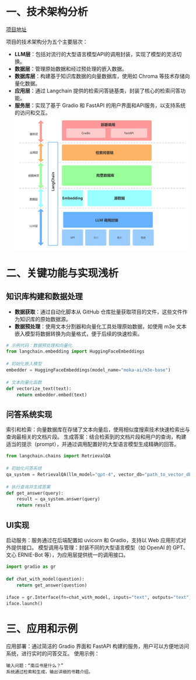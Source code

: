 # 一、技术架构分析
[项目地址](https://github.com/logan-zou/Chat_with_Datawhale_langchain)

项目的技术架构分为五个主要层次：
- **LLM层**：包括对流行的大型语言模型API的调用封装，实现了模型的灵活切换。
- **数据层**：管理原始数据和经过预处理的嵌入数据。
- **数据库层**：构建基于知识库数据的向量数据库，使用如 Chroma 等技术存储向量化数据。
- **应用层**：通过 Langchain 提供的检索问答链基类，封装了核心的检索问答功能。
- **服务层**：实现了基于 Gradio 和 FastAPI 的用户界面和API服务，以支持系统的访问和交互。
![](../resources/imgs/C6-1-structure.jpg)

# 二、关键功能与实现浅析

## 知识库构建和数据处理
- **数据获取**：通过自动化脚本从 GitHub 仓库批量获取项目的文件，这些文件作为知识库的原始数据源。
- **数据预处理**：使用文本分割器和向量化工具处理原始数据，如使用 m3e 文本嵌入模型将数据转换为向量格式，便于后续的快速检索。

```python
# 示例代码：数据预处理和向量化
from langchain.embedding import HuggingFaceEmbeddings

# 初始化嵌入模型
embedder = HuggingFaceEmbeddings(model_name="moka-ai/m3e-base")

# 文本向量化函数
def vectorize_text(text):
    return embedder.embed(text)
```
## 问答系统实现
索引和检索：向量数据库在存储了文本向量后，使用相似度搜索技术快速检索出与查询最相关的文档片段。
生成答案：结合检索到的文档片段和用户的查询，构建适当的提示（prompt），并通过调用配置好的大型语言模型生成精确的回答。
```python
from langchain.chains import RetrievalQA

# 初始化问答系统
qa_system = RetrievalQA(llm_model="gpt-4", vector_db="path_to_vector_db")

# 执行查询并生成答案
def get_answer(query):
    result = qa_system.answer(query)
    return result
```

## UI实现
启动服务：服务通过在后端配置如 uvicorn 和 Gradio，支持以 Web 应用形式对外提供接口。
模型调用与管理：封装不同的大型语言模型（如 OpenAI 的 GPT、文心 ERNIE-Bot 等），为应用层提供统一的调用接口。
```python
import gradio as gr

def chat_with_model(question):
    return get_answer(question)

iface = gr.Interface(fn=chat_with_model, inputs="text", outputs="text")
iface.launch()
```
# 三、应用和示例
应用部署：通过简洁的 Gradio 界面和 FastAPI 构建的服务，用户可以方便地访问系统，进行实时的问答交互。
使用示例：
```
输入问题：“南瓜书是什么？”
系统通过检索和生成，输出详细的书籍介绍。
```